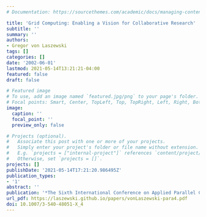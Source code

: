 ```yaml
---
# Documentation: https://sourcethemes.com/academic/docs/managing-content/

title: 'Grid Computing: Enabling a Vision for Collaborative Research'
subtitle: ''
summary: ''
authors:
- Gregor von Laszewski
tags: []
categories: []
date: '2002-06-01'
lastmod: 2021-05-14T13:21:21-04:00
featured: false
draft: false

# Featured image
# To use, add an image named `featured.jpg/png` to your page's folder.
# Focal points: Smart, Center, TopLeft, Top, TopRight, Left, Right, BottomLeft, Bottom, BottomRight.
image:
  caption: ''
  focal_point: ''
  preview_only: false

# Projects (optional).
#   Associate this post with one or more of your projects.
#   Simply enter your project's folder or file name without extension.
#   E.g. `projects = ["internal-project"]` references `content/project/deep-learning/index.md`.
#   Otherwise, set `projects = []`.
projects: []
publishDate: '2021-05-14T17:21:20.986495Z'
publication_types:
- '1'
abstract: ''
publication: '*The Sixth International Conference on Applied Parallel Computing*'
url_pdf: https://laszewski.github.io/papers/vonLaszewski-para4.pdf
doi: 10.1007/3-540-48051-X_4
---
```

